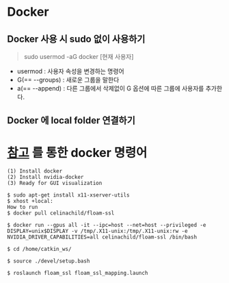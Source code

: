 # Docker
## Docker 사용 시 sudo 없이 사용하기

> sudo usermod -aG docker [현재 사용자]
- usermod : 사용자 속성을 변경하는 명령어
- G(== --groups) : 새로운 그룹을 말한다
- a(== --append) : 다른 그룹에서 삭제없이 G 옵션에 따른 그룹에 사용자를 추가한다.


## Docker 에 local folder 연결하기



# [참고](https://hub.docker.com/r/celinachild/floam-ssl) 를 통한 docker 명령어

```
(1) Install docker
(2) Install nvidia-docker
(3) Ready for GUI visualization

$ sudo apt-get install x11-xserver-utils
$ xhost +local:
How to run
$ docker pull celinachild/floam-ssl

$ docker run --gpus all -it --ipc=host --net=host --privileged -e DISPLAY=unix$DISPLAY -v /tmp/.X11-unix:/tmp/.X11-unix:rw -e NVIDIA_DRIVER_CAPABILITIES=all celinachild/floam-ssl /bin/bash

$ cd /home/catkin_ws/

$ source ./devel/setup.bash

$ roslaunch floam_ssl floam_ssl_mapping.launch
```

